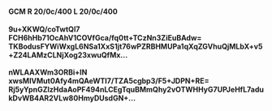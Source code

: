#### GCM R 20/0c/400 L 20/0c/400
**9u+XKWQ/coTwtQl7**<br/>**FCH6hHb71OcAhV1COVfGca/fq0tt+TCzNn3ZiEuBAdw=**<br/>**TKBodusFYWiWxgL6NSa1XxS1jt76wPZRBHMUPa1qXqZGVhuQjMLbX+v5+Z24LAMzCLNjXog23xwuQfMx...**<br/><br/>
**nWLAAXWm3ORBi+IN**<br/>**xwsMIVMut0Afy4mQAeWTI7/TZA5cgbp3/F5+JDPN+RE=**<br/>**Rj5yYpnGZlzHdaAoPF494nLCEgTquBMmQhy2vOTWHHyG7UPJeHfL7adukDvWB4AR2VLw80HmyDUsdGN+...**